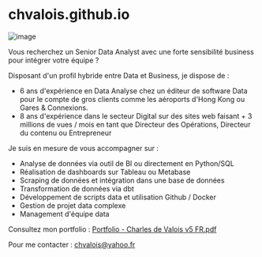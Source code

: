 # chvalois.github.io
![image](https://github.com/user-attachments/assets/91cad943-5472-4acd-b0d2-398342f9a563)

Vous recherchez un Senior Data Analyst avec une forte sensibilité business pour intégrer votre équipe ?

Disposant d'un profil hybride entre Data et Business, je dispose de :
- 6 ans d'expérience en Data Analyse chez un éditeur de software Data pour le compte de gros clients comme les aéroports d'Hong Kong ou Gares & Connexions.
- 8 ans d'expérience dans le secteur Digital sur des sites web faisant + 3 millions de vues / mois en tant que Directeur des Opérations, Directeur du contenu ou Entrepreneur

Je suis en mesure de vous accompagner sur :
- Analyse de données via outil de BI ou directement en Python/SQL
- Réalisation de dashboards sur Tableau ou Metabase
- Scraping de données et intégration dans une base de données
- Transformation de données via dbt
- Développement de scripts data et utilisation Github / Docker
- Gestion de projet data complexe
- Management d'équipe data

Consultez mon portfolio : [Portfolio - Charles de Valois v5 FR.pdf](https://github.com/user-attachments/files/17257502/Portfolio.-.Charles.de.Valois.v5.FR.pdf)

Pour me contacter : chvalois@yahoo.fr
